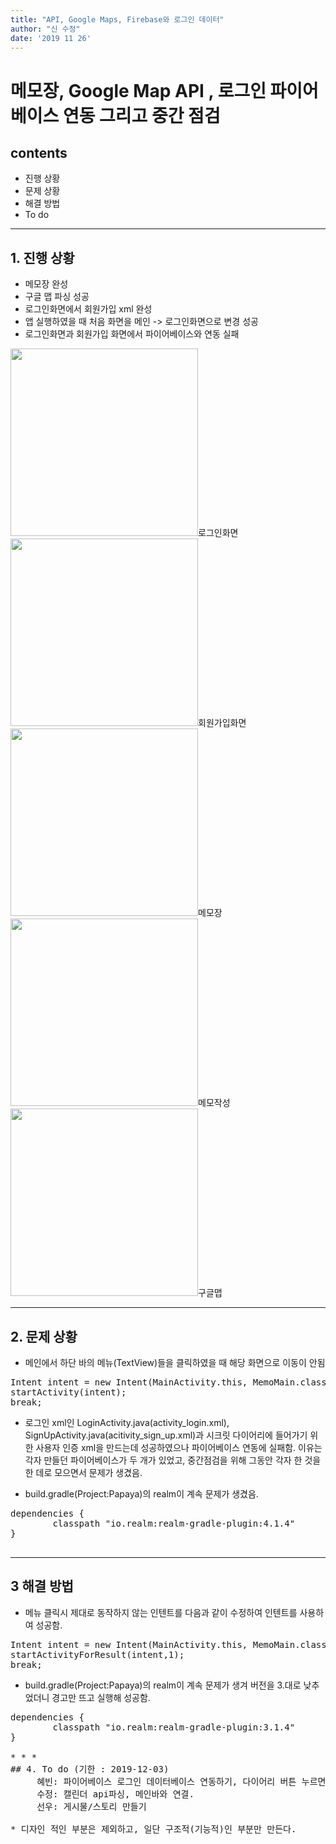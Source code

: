 ```yaml
---
title: "API, Google Maps, Firebase와 로그인 데이터"
author: "신 수정"
date: '2019 11 26'
---
```


메모장, Google Map API , 로그인 파이어베이스 연동 그리고 중간 점검
=========================

contents
---------------
+ 진행 상황
+ 문제 상황
+ 해결 방법
+ To do

* * *

## 1. 진행 상황
- 메모장 완성
- 구글 맵 파싱 성공
- 로그인화면에서 회원가입 xml 완성
- 앱 실행하였을 때 처음 화면을 메인 -> 로그인화면으로 변경 성공
- 로그인화면과 회원가입 화면에서 파이어베이스와 연동 실패
<div>
<img width = "300" src = "https://user-images.githubusercontent.com/42960479/69612597-5ca7b680-1073-11ea-8f55-63ca65f43a29.png">로그인화면&nbsp;&nbsp;&nbsp;&nbsp;
<img width = "300" src = "https://user-images.githubusercontent.com/42960479/69612649-777a2b00-1073-11ea-8a78-f04ff24e124c.png">회원가입화면&nbsp;&nbsp;&nbsp;&nbsp;
<img width = "300" src = "https://user-images.githubusercontent.com/42960479/69612682-8cef5500-1073-11ea-82c9-5cffcb4b4ddb.png">메모장&nbsp;&nbsp;&nbsp;&nbsp;
<img width = "300" src = "https://user-images.githubusercontent.com/42960479/69612720-a2647f00-1073-11ea-9d11-608e1d74fcb4.png">메모작성&nbsp;&nbsp;&nbsp;&nbsp;
<img width = "300" src = "https://user-images.githubusercontent.com/42960479/69612729-a85a6000-1073-11ea-86d7-abc9c76004e0.png">구글맵&nbsp;&nbsp;&nbsp;&nbsp;
</div>

* * *
## 2. 문제 상황
- 메인에서 하단 바의 메뉴(TextView)들을 클릭하였을 때 해당 화면으로 이동이 안됨
<pre>
Intent intent = new Intent(MainActivity.this, MemoMain.class);
startActivity(intent);
break;
</pre>

- 로그인 xml인 LoginActivity.java(activity_login.xml), SignUpActivity.java(acitivity_sign_up.xml)과 
시크릿 다이어리에 들어가기 위한 사용자 인증 xml을 만드는데 성공하였으나 파이어베이스 연동에 실패함. 
이유는 각자 만들던 파이어베이스가 두 개가 있었고, 중간점검을 위해 그동안 각자 한 것을 한 데로 모으면서 문제가 생겼음.

- build.gradle(Project:Papaya)의 realm이 계속 문제가 생겼음.
<pre>
dependencies {
        classpath "io.realm:realm-gradle-plugin:4.1.4"
}
 </pre>
 
* * *

## 3 해결 방법
- 메뉴 클릭시 제대로 동작하지 않는 인텐트를 다음과 같이 수정하여 인텐트를 사용하여 성공함.
<pre>
Intent intent = new Intent(MainActivity.this, MemoMain.class);
startActivityForResult(intent,1);
break;
</pre>

- build.gradle(Project:Papaya)의 realm이 계속 문제가 생겨 버전을 3.대로 낮추었더니 경고만 뜨고 실행해 성공함.
<pre>
dependencies {
        classpath "io.realm:realm-gradle-plugin:3.1.4"
}

* * *
## 4. To do (기한 : 2019-12-03)
     혜빈: 파이어베이스 로그인 데이터베이스 연동하기, 다이어리 버튼 누르면 사용자 인증화면으로 이동하기 (+@ 캘린더 api파싱)
     수정: 캘린더 api파싱, 메인바와 연결.
     선우: 게시물/스토리 만들기
     
* 디자인 적인 부분은 제외하고, 일단 구조적(기능적)인 부분만 만든다.
     
